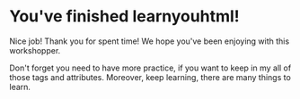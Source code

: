 # You've finished learnyouhtml!

Nice job! Thank you for spent time! We hope you've been enjoying with this workshopper.

Don't forget you need to have more practice, if you want to keep in my all of those tags and attributes. Moreover, keep learning, there are many things to learn.

<!--  -->
